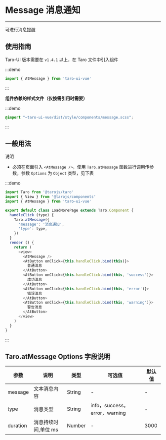 # Message 消息通知

---
可进行消息提醒

## 使用指南

Taro-UI 版本需要在 `v1.4.1` 以上，在 Taro 文件中引入组件

:::demo
```js
import { AtMessage } from 'taro-ui-vue'
```
:::

**组件依赖的样式文件（仅按需引用时需要）**

:::demo
```scss
@import "~taro-ui-vue/dist/style/components/message.scss";
```
:::

## 一般用法

说明

* 必须在页面引入 `<AtMessage />`，使用 `Taro.atMessage` 函数进行调用传参数，参数 `Options` 为 `Object` 类型，见下表

:::demo

```js
import Taro from '@tarojs/taro'
import { View } from '@tarojs/components'
import { AtMessage } from 'taro-ui-vue'

export default class LoadMorePage extends Taro.Component {
  handleClick (type) {
    Taro.atMessage({
      'message': '消息通知',
      'type': type,
    })
  }
  render () {
    return (
      <view>
        <AtMessage />
        <AtButton onClick={this.handleClick.bind(this)}>
          普通消息
        </AtButton>
        <AtButton onClick={this.handleClick.bind(this, 'success')}>
          成功消息
        </AtButton>
        <AtButton onClick={this.handleClick.bind(this, 'error')}>
          错误消息
        </AtButton>
        <AtButton onClick={this.handleClick.bind(this, 'warning')}>
          警告消息
        </AtButton>
      </view>
    )
  }
}
```

:::

## Taro.atMessage Options 字段说明

| 参数       | 说明                                   | 类型    | 可选值                                                              | 默认值   |
| ---------- | -------------------------------------- | ------- | ------------------------------------------------------------------- | -------- |
| message | 文本消息内容 | String  | - | - |
| type | 消息类型 | String  | info，success，error，warning | - |
| duration | 消息持续时间,单位 ms  | Number  | - | 3000 |
